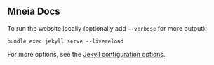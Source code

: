## Mneia Docs ##

To run the website locally (optionally add `--verbose` for more output):

```
bundle exec jekyll serve --livereload
```

For more options, see the [Jekyll configuration options](https://jekyllrb.com/docs/configuration/options/).
